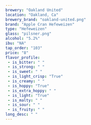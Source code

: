 ```yaml
---
brewery: "Oakland United"
location: "Oakland, Ca"
brewery_brand: "oakland-united.png"
brand: "Apple Cran Hefeweizen"
type: "Hefeweizen"
glass: "pilsner.png"
alcohol: "5.2%"
ibu: "NA"
tap_order: "103"
price: "8"
flavor_profile:
 - is_bitter: " "
 - is_strong: " "
 - is_sweet: " "
 - is_light_crisp: "True"
 - is_creamy: " "
 - is_hoppy: "True"
 - is_extra_hoppy: " "
 - is_light: "True"
 - is_malty: " "
 - is_sour: " "
 - is_fruity: " "
long_desc: " "
---
```


